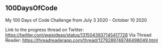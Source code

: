 ## 100DaysOfCode
My 100 Days of Code Challenge from July 3 2020 - October 10 2020

Link to the progress thread on Twitter: https://twitter.com/waisideas/status/1315043937145417728
Via Thread Reader: https://threadreaderapp.com/thread/1279289748746498049.html
